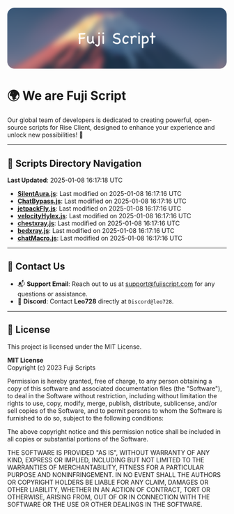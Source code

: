 ![Banner](.github/b.webp)

# 🌍 **We are Fuji Script**

Our global team of developers is dedicated to creating powerful, open-source scripts for Rise Client, designed to enhance your experience and unlock new possibilities! 🌟

---
<!-- SCRIPTS_NAVIGATION_START -->
## 📂 **Scripts Directory Navigation**

**Last Updated**: 2025-01-08 16:17:18 UTC

- **[SilentAura.js](scripts/SilentAura.js)**: Last modified on 2025-01-08 16:17:16 UTC
- **[ChatBypass.js](scripts/ChatBypass.js)**: Last modified on 2025-01-08 16:17:16 UTC
- **[jetpackFly.js](scripts/jetpackFly.js)**: Last modified on 2025-01-08 16:17:16 UTC
- **[velocityHylex.js](scripts/velocityHylex.js)**: Last modified on 2025-01-08 16:17:16 UTC
- **[chestxray.js](scripts/chestxray.js)**: Last modified on 2025-01-08 16:17:16 UTC
- **[bedxray.js](scripts/bedxray.js)**: Last modified on 2025-01-08 16:17:16 UTC
- **[chatMacro.js](scripts/chatMacro.js)**: Last modified on 2025-01-08 16:17:16 UTC

<!-- SCRIPTS_NAVIGATION_END -->

---

## 💬 **Contact Us**  
- 📬 **Support Email**: Reach out to us at [support@fujiscript.com](mailto:support@fujiscript.com) for any questions or assistance.  
- 💬 **Discord**: Contact **Leo728** directly at `Discord@leo728`.

---

## 📜 **License**

This project is licensed under the MIT License.  

**MIT License**  
Copyright (c) 2023 Fuji Scripts  

Permission is hereby granted, free of charge, to any person obtaining a copy of this software and associated documentation files (the "Software"), to deal in the Software without restriction, including without limitation the rights to use, copy, modify, merge, publish, distribute, sublicense, and/or sell copies of the Software, and to permit persons to whom the Software is furnished to do so, subject to the following conditions:  

The above copyright notice and this permission notice shall be included in all copies or substantial portions of the Software.  

THE SOFTWARE IS PROVIDED "AS IS", WITHOUT WARRANTY OF ANY KIND, EXPRESS OR IMPLIED, INCLUDING BUT NOT LIMITED TO THE WARRANTIES OF MERCHANTABILITY, FITNESS FOR A PARTICULAR PURPOSE AND NONINFRINGEMENT. IN NO EVENT SHALL THE AUTHORS OR COPYRIGHT HOLDERS BE LIABLE FOR ANY CLAIM, DAMAGES OR OTHER LIABILITY, WHETHER IN AN ACTION OF CONTRACT, TORT OR OTHERWISE, ARISING FROM, OUT OF OR IN CONNECTION WITH THE SOFTWARE OR THE USE OR OTHER DEALINGS IN THE SOFTWARE.  
